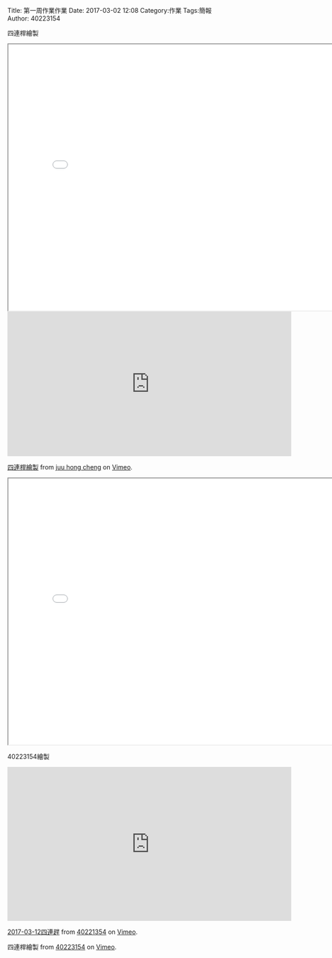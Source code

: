Title: 第一周作業作業
Date: 2017-03-02 12:08
Category:作業
Tags:簡報
Author: 40223154



四連桿繪製

<!-- PELICAN_END_SUMMARY -->

<iframe src="./../data/fourbar.html"width="800"height="600"/></iframe>


<iframe src="https://player.vimeo.com/video/206681186" width="640" height="326" frameborder="0" webkitallowfullscreen mozallowfullscreen allowfullscreen></iframe>
<p><a href="https://vimeo.com/206681186">四連桿繪製</a> from <a href="https://vimeo.com/user46455588">juu hong cheng</a> on <a href="https://vimeo.com">Vimeo</a>.</p>

<iframe src="./../data/fourbar.html"width="800"height="600"/></iframe>

40223154繪製
<iframe src="https://player.vimeo.com/video/207995226" width="640" height="347" frameborder="0" webkitallowfullscreen mozallowfullscreen allowfullscreen></iframe>
<p><a href="https://vimeo.com/207995226">2017-03-12四連趕</a> from <a href="https://vimeo.com/user57833299">40221354</a> on <a href="https://vimeo.com">Vimeo</a>.</p>

四連桿繪製</a> from <a href="https://vimeo.com/207995226">40223154</a> on <a href="https://vimeo.com">Vimeo</a>.</p>



